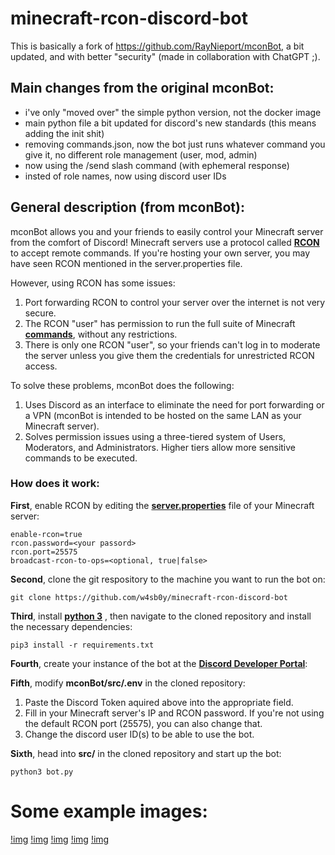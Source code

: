 # minecraft-rcon-discord-bot
This is basically a fork of https://github.com/RayNieport/mconBot, a bit updated, and with better "security" (made in collaboration with ChatGPT ;).

## Main changes from the original mconBot:
 - i've only "moved over" the simple python version, not the docker image
 - main python file a bit updated for discord's new standards (this means adding the init shit)
 - removing commands.json, now the bot just runs whatever command you give it, no different role management (user, mod, admin)
 - now using the /send slash command (with ephemeral response)
 - insted of role names, now using discord user IDs

## General description (from mconBot):
mconBot allows you and your friends to easily control your Minecraft server from the comfort of Discord!
Minecraft servers use a protocol called __[RCON](https://wiki.vg/RCON)__ to accept remote commands. If you're hosting your own server, you may have seen RCON mentioned in the server.properties file.

However, using RCON has some issues:
1. Port forwarding RCON to control your server over the internet is not very secure.
2. The RCON "user" has permission to run the full suite of Minecraft __[commands](https://minecraft.wiki/w/Commands)__, without any restrictions.
3. There is only one RCON "user", so your friends can't log in to moderate the server unless you give them the credentials for unrestricted RCON access.

To solve these problems, mconBot does the following:
1. Uses Discord as an interface to eliminate the need for port forwarding or a VPN (mconBot is intended to be hosted on the same LAN as your Minecraft server). 
2. Solves permission issues using a three-tiered system of Users, Moderators, and Administrators. Higher tiers allow more sensitive commands to be executed.

### How does it work:
__First__, enable RCON by editing the __[server.properties](https://minecraft.wiki/w/Server.properties)__ file of your Minecraft server:
```
enable-rcon=true
rcon.password=<your passord>
rcon.port=25575
broadcast-rcon-to-ops=<optional, true|false>
```
__Second__, clone the git respository to the machine you want to run the bot on:
```
git clone https://github.com/w4sb0y/minecraft-rcon-discord-bot
```

__Third__, install __[python 3](https://www.python.org/downloads/)__ , then navigate to the cloned repository and install the necessary dependencies:
```
pip3 install -r requirements.txt
```

__Fourth__, create your instance of the bot at the __[Discord Developer Portal](https://discord.com/developers/applications)__:

__Fifth__, modify __mconBot/src/.env__ in the cloned repository:
1. Paste the Discord Token aquired above into the appropriate field.
2. Fill in your Minecraft server's IP and RCON password. If you're not using the default RCON port (25575), you can also change that.
3. Change the discord user ID(s) to be able to use the bot.

__Sixth__, head into __src/__ in the cloned repository and start up the bot:
```
python3 bot.py
```



# Some example images:

[!img](https://zip.xd.hu/file/1Nc48G.png)
[!img](https://zip.xd.hu/file/uDvVge.png)
[!img](https://zip.xd.hu/file/Rn5Rmv.png)
[!img](https://zip.xd.hu/file/MrnDOU.png)
[!img](https://zip.xd.hu/file/wHHk9Q.png)

